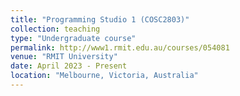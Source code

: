 ```yaml
---
title: "Programming Studio 1 (COSC2803)"
collection: teaching
type: "Undergraduate course"
permalink: http://www1.rmit.edu.au/courses/054081
venue: "RMIT University"
date: April 2023 - Present
location: "Melbourne, Victoria, Australia"
---
```


